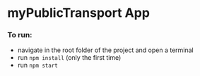 # myPublicTransport App

### To run:
- navigate in the root folder of the project and open a terminal
- run `npm install` (only the first time)
- run `npm start`
